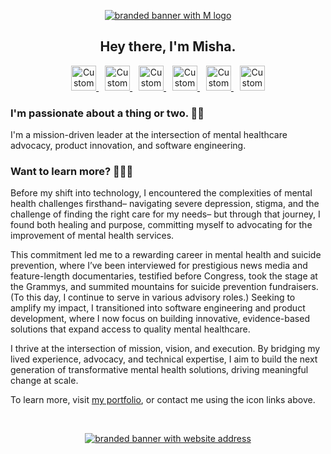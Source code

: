 <p align="center">
  <a target="_blank" href="https://www.mishakessler.com">
    <img src="https://github.com/mishakessler/mishakessler/blob/master/github-banner-v4-1.gif" alt="branded banner with M logo"/>
  </a>
</p>

<h2 align="center">Hey there, I'm Misha.</h2>

<p align="center">
  <a style="margin: 0 5px" href="https://www.mishakessler.com">
    <img src="https://imgur.com/PowY5kh.png" alt="Custom Watercolor Portfolio Logo" height="40px"/>
  </a>
  <a style="margin: 0 5px" href="https://www.linkedin.com/in/mishakessler">
    <img src="https://imgur.com/AoH5Wac.png" alt="Custom Watercolor LinkedIn Logo" height="40px"/>
  </a>
  <a style="margin: 0 5px" href="https://angel.co/u/mishakessler">
    <img src="https://imgur.com/leDskxg.png" alt="Custom Watercolor Angel.co Logo" height="40px"/>
  </a>
  <a style="margin: 0 5px" href="http://cofounderslab.com/profile/misha-kessler">
    <img src="https://imgur.com/sPXLXvg.png" alt="Custom Watercolor CoFoundersLab Logo" height="40px"/>
  </a>
  <a style="margin: 0 5px" href="https://www.instagram.com/mishakessler">
    <img src="https://imgur.com/YNTGISb.png" alt="Custom Watercolor Instagram Logo" height="40px"/>
  </a>
  <a style="margin: 0 5px" href="mailto:misha.kessler@gmail.com">
    <img src="https://imgur.com/nHHlXdx.png" alt="Custom Watercolor Email Logo" height="40px"/>
  </a>
</p>

### I'm passionate about a thing or two. ✊🏻

I'm a mission-driven leader at the intersection of mental healthcare advocacy, product innovation, and software engineering.


<!-- #### Languages, Frameworks & Platforms

![][Node]
![][React]
![][CSS]
![][SC]
![][CL]
![][SQL]
![][Ruby]
![][Rails]
![][WP]
![][Adobe]
 -->

### Want to learn more? 🕵🏼‍♂️

Before my shift into technology, I encountered the complexities of mental health challenges firsthand– navigating severe depression, stigma, and the challenge of finding the right care for my needs– but through that journey, I found both healing and purpose, committing myself to advocating for the improvement of mental health services.

This commitment led me to a rewarding career in mental health and suicide prevention, where I’ve been interviewed for prestigious news media and feature-length documentaries, testified before Congress, took the stage at the Grammys, and summited mountains for suicide prevention fundraisers. (To this day, I continue to serve in various advisory roles.) Seeking to amplify my impact, I transitioned into software engineering and product development, where I now focus on building innovative, evidence-based solutions that expand access to quality mental healthcare.

I thrive at the intersection of mission, vision, and execution. By bridging my lived experience, advocacy, and technical expertise, I aim to build the next generation of transformative mental health solutions, driving meaningful change at scale.

To learn more, visit [my portfolio][portfolio], or contact me using the icon links above.

<br>

<p align="center">
  <a target="_blank" href="https://www.mishakessler.com">
    <img src="https://github.com/mishakessler/mishakessler/blob/master/github-banner-v4-2.gif" alt="branded banner with website address"/>
  </a>
</p>

<!-- Links -->
[Vanna Health]: https://vanna.health/
[Halcyon Health]: https://halcyonhealth.co/
[General Assembly]: https://generalassemb.ly/
[Software Engineering Immersive]: https://generalassemb.ly/education/software-engineering-immersive/new-york-city
[speaking at events]: https://www.youtube.com/watch?v=yksozo9dUKg
[with journalists]: https://talk.crisisnow.com/behavioral-healthcare-must-be-accessible-to-students/
[policies]: https://napolitano.house.gov/media/press-releases/napolitano-katko-hold-transforming-crisis-mental-health-care-briefing
[programs]: https://www.sixftover.org/
[clinical research]: https://www.apa.org/depression-guideline/guideline.pdf
[authoring op-eds]: https://www.azcentral.com/story/opinion/op-ed/2018/06/14/suicide-attempt-depression-lessons/700134002/
[recommendations for the improvement of crisis intervention services]: https://omh.ny.gov/omhweb/resources/publications/suicide-prevention-task-force-report.pdf
[summiting mountains to fundraise for suicide prevention]: https://www.facebook.com/donate/1450068458422007/1473012369672974/
[technical resume]: https://docdro.id/nJnd3i6
[portfolio]: https://www.mishakessler.com

<!-- Shields -->
[Apple]: https://img.shields.io/badge/OS-Apple-informational?logo=apple&logoColor=white&color=00bac8
[Zsh]: https://img.shields.io/badge/Shell-Zsh-informational?logo=gnu-bash&logoColor=white&color=00bac8
[VSCode]: https://img.shields.io/badge/Editor-Visual_Studio_Code-informational?logo=visual-studio-code&logoColor=white&color=00bac8
[HTML]: https://img.shields.io/badge/Language-HTML-informational?logo=html5&logoColor=white&color=00bac8
[JS]: https://img.shields.io/badge/Language-JavaScript-informational?logo=javascript&logoColor=white&color=00bac8
[Node]: https://img.shields.io/badge/Runtime-Node.js-informational?logo=node.js&logoColor=white&color=00bac8
[React]: https://img.shields.io/badge/Library-React.js-informational?logo=react&logoColor=white&color=00bac8
[Gatsby]: https://img.shields.io/badge/Framework-Gatsby.js-informational?logo=gatsby&logoColor=white&color=00bac8
[CSS]: https://img.shields.io/badge/Language-CSS-informational?logo=css3&logoColor=white&color=00bac8
[SC]: https://img.shields.io/badge/Library-Styled_Components-informational?logo=styled-components&logoColor=white&color=00bac8
[CL]: https://img.shields.io/badge/Library-Component_Libraries-informational?logo=storybook&logoColor=white&color=00bac8
[SQL]: https://img.shields.io/badge/Language-SQL-informational?logo=postgresql&logoColor=white&color=00bac8
[noSQL]: https://img.shields.io/badge/Language-noSQL-informational?logo=MongoDB&logoColor=white&color=00bac8
[Ruby]: https://img.shields.io/badge/Language-Ruby-informational?logo=ruby&logoColor=white&color=00bac8
[Rails]: https://img.shields.io/badge/Framework-Rails-informational?logo=ruby-on-rails&logoColor=white&color=00bac8
[Strapi]: https://img.shields.io/badge/Strapi-informational?logo=strapi&logoColor=white&color=00bac8
[PHP]: https://img.shields.io/badge/Language-PHP-informational?logo=php&logoColor=white&color=00bac8
[Netlify]: https://img.shields.io/badge/Platform-Netlify-informational?logo=netlify&logoColor=white&color=00bac8
[Heroku]: https://img.shields.io/badge/Platform-Heroku-informational?logo=heroku&logoColor=white&color=00bac8
[AWS]: https://img.shields.io/badge/Platform-AWS-informational?logo=amazon-aws&logoColor=white&color=00bac8
[WP]: https://img.shields.io/badge/Platform-WordPress-informational?logo=wordpress&logoColor=white&color=00bac8
[Serverless]: https://img.shields.io/badge/Stack-Serverless-informational?logo=serverless&logoColor=white&color=00bac8
[Adobe]: https://img.shields.io/badge/Adobe-informational?logo=adobe&logoColor=white&color=00bac8
